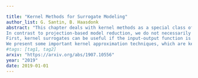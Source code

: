 ```yaml
---

title: "Kernel Methods for Surrogate Modeling"
author_list: G. Santin, B. Haasdonk
abstract: "This chapter deals with kernel methods as a special class of techniques for surrogate modeling. Kernel methods have proven to be efficient in machine learning, pattern recognition and signal analysis due to their flexibility, excellent experimental performance and elegant functional analytic background. These data-based techniques provide so called kernel expansions, i.e., linear combinations of kernel functions which are generated from given input-output point samples that may be arbitrarily scattered. In particular, these techniques are meshless, do not require or depend on a grid, hence are less prone to the curse of dimensionality, even for high-dimensional problems. 
In contrast to projection-based model reduction, we do not necessarily assume a high-dimensional model, but a general function that models input-output behavior within some simulation context. This could be some micro-model in a multiscale-simulation, some submodel in a coupled system, some initialization function for solvers, coefficient function in PDEs, etc. 
First, kernel surrogates can be useful if the input-output function is expensive to evaluate, e.g. is a result of a finite element simulation. Here, acceleration can be obtained by sparse kernel expansions. Second, if a function is available only via measurements or a few function evaluation samples, kernel approximation techniques can provide function surrogates that allow global evaluation. 
We present some important kernel approximation techniques, which are kernel interpolation, greedy kernel approximation and support vector regression. Pseudo-code is provided for ease  of reproducibility. In order to illustrate the main features, commonalities and differences, we compare these techniques on a real-world application. The experiments clearly indicate the enormous acceleration potential."
#tags: [tag1, tag2]
arxiv: "https://arxiv.org/abs/1907.10556"
year: "2019"
date: 2019-01-01
---
```



